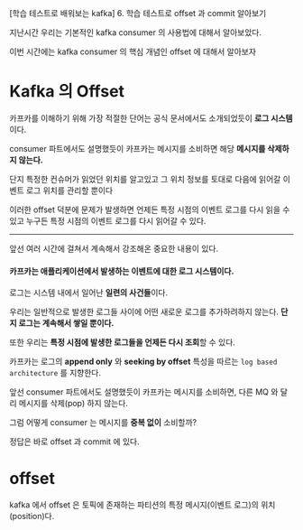 [학습 테스트로 배워보는 kafka] 6. 학습 테스트로 offset 과 commit 알아보기

지난시간 우리는 기본적인 kafka consumer 의 사용법에 대해서 알아보았다.

이번 시간에는 kafka consumer 의 핵심 개념인 offset 에 대해서 알아보자

# Kafka 의 Offset

카프카를 이해하기 위해 가장 적절한 단어는 공식 문서에서도 소개되었듯이 **로그 시스템** 이다.

consumer 파트에서도 설명했듯이 카프카는 메시지를 소비하면 해당 **메시지를 삭제하지 않는다.**

단지 특정한 컨슈머가 읽었던 위치를 알고있고 그 위치 정보를 토대로 다음에 읽어갈 이벤트 로그 위치를 관리할 뿐이다

이러한 offset 덕분에 문제가 발생하면 언제든 특정 시점의 이벤트 로그를 다시 읽을 수 있고 누구든 특정 시점의 이벤트 로그를 다시 읽어갈 수 있다.

---

앞선 여러 시간에 걸쳐서 계속해서 강조해온 중요한 내용이 있다.

#### 카프카는 애플리케이션에서 발생하는 이벤트에 대한 로그 시스템이다.

로그는 시스템 내에서 일어난 **일련의 사건들**이다.

우리는 일반적으로 발생한 로그들 사이에 어떤 새로운 로그를 추가하려하지 않는다. **단지 로그는 계속해서 쌓일 뿐이다.**

또한 우리는 **특정 시점에 발생한 로그들을 언제든 다시 조회**할 수 있다.

카프카는 로그의 **append only** 와 **seeking by offset** 특성을 따르는 `log based architecture` 를 지향한다.

앞선 consumer 파트에서도 설명했듯이 카프카는 메시지를 소비하면, 다른 MQ 와 달리 메시지를 삭제(pop) 하지 않는다.

그럼 어떻게 consumer 는 메시지를 **중복 없이** 소비할까?

정답은 바로 offset 과 commit 에 있다.

# offset

kafka 에서 offset 은 토픽에 존재하는 파티션의 특정 메시지(이벤트 로그)의 위치(position)다.
